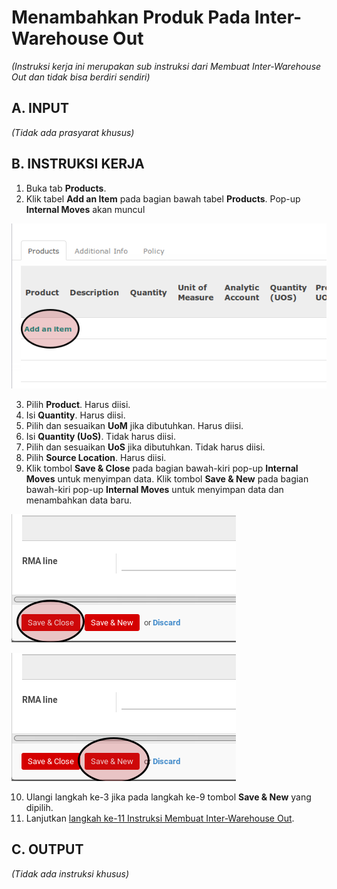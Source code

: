 # Menambahkan Produk Pada Inter-Warehouse Out

*(Instruksi kerja ini merupakan sub instruksi dari Membuat Inter-Warehouse Out dan tidak bisa berdiri sendiri)*

## A. INPUT

*(Tidak ada prasyarat khusus)*

## B. INSTRUKSI KERJA

1. Buka tab **Products**.
2. Klik tabel **Add an Item** pada bagian bawah tabel **Products**. Pop-up **Internal Moves** akan muncul

![](../../img/interwarehouse-out/tombol-add-item-produk.png)

3. Pilih **Product**. Harus diisi.
4. Isi **Quantity**. Harus diisi.
5. Pilih dan sesuaikan **UoM** jika dibutuhkan. Harus diisi.
6. Isi **Quantity (UoS)**. Tidak harus diisi.
7. Pilih dan sesuaikan **UoS** jika dibutuhkan. Tidak harus diisi.
8. Pilih **Source Location**. Harus diisi.
9. Klik tombol **Save & Close** pada bagian bawah-kiri pop-up **Internal Moves** untuk menyimpan data. Klik tombol **Save & New** pada bagian bawah-kiri pop-up **Internal Moves** untuk menyimpan data dan menambahkan data baru.

![](../../img/interwarehouse-out/tombol-save-close-produk.png)

![](../../img/interwarehouse-out/tombol-save-new-produk.png)

10. Ulangi langkah ke-3 jika pada langkah ke-9 tombol **Save & New** yang dipilih.
11. Lanjutkan [langkah ke-11 Instruksi Membuat Inter-Warehouse Out](./membuat.md#l11).

## C. OUTPUT

*(Tidak ada instruksi khusus)*
